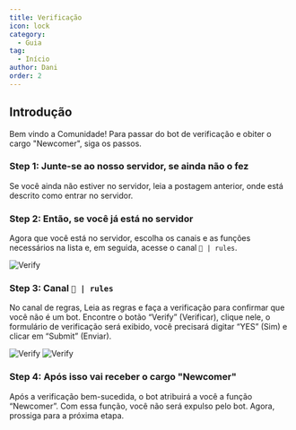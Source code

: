 ```yaml
---
title: Verificação
icon: lock
category:
  - Guia
tag:
  - Início
author: Dani
order: 2
---
```


## Introdução

Bem vindo a Comunidade! Para passar do bot de verificação e obiter o cargo "Newcomer", siga os passos.

### Step 1: Junte-se ao nosso servidor, se ainda não o fez

Se você ainda não estiver no servidor, leia a postagem anterior, onde está descrito como entrar no servidor.

### Step 2: Então, se você já está no servidor

Agora que você está no servidor, escolha os canais e as funções necessários na lista e, em seguida, acesse o canal `📌 | rules`.

![Verify](/assets/images/docs/202406/verify1.png)

### Step 3: Canal `📌 | rules` 

No canal de regras, Leia as regras e faça a verificação para confirmar que você não é um bot. Encontre o botão “Verify” (Verificar), clique nele, o formulário de verificação será exibido, você precisará digitar “YES” (Sim) e clicar em “Submit” (Enviar).

![Verify](/assets/images/docs/202406/verify2.png)
![Verify](/assets/images/docs/202406/verify3.png)

### Step 4: Após isso vai receber o cargo "Newcomer"

Após a verificação bem-sucedida, o bot atribuirá a você a função “Newcomer”. Com essa função, você não será expulso pelo bot. Agora, prossiga para a próxima etapa.
